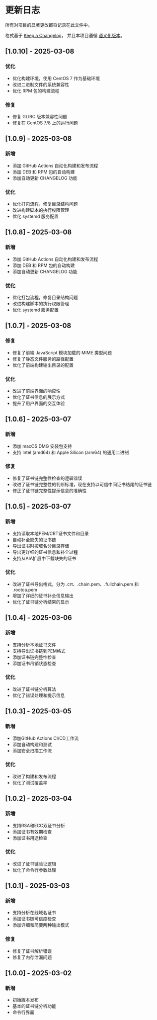 # 更新日志

所有对项目的显著更改都将记录在此文件中。

格式基于 [Keep a Changelog](https://keepachangelog.com/zh-CN/1.0.0/)，
并且本项目遵循 [语义化版本](https://semver.org/lang/zh-CN/)。

## [1.0.10] - 2025-03-08

### 优化

- 优化构建环境，使用 CentOS 7 作为基础环境
- 改进二进制文件的系统兼容性
- 优化 RPM 包的构建流程

### 修复

- 修复 GLIBC 版本兼容性问题
- 修复在 CentOS 7/8 上的运行问题

## [1.0.9] - 2025-03-08

### 新增

- 添加 GitHub Actions 自动化构建和发布流程
- 添加 DEB 和 RPM 包的自动构建
- 添加自动更新 CHANGELOG 功能

### 优化

- 优化打包流程，修复目录结构问题
- 改进构建脚本的执行权限管理
- 优化 systemd 服务配置

## [1.0.8] - 2025-03-08

### 新增

- 添加 GitHub Actions 自动化构建和发布流程
- 添加 DEB 和 RPM 包的自动构建
- 添加自动更新 CHANGELOG 功能

### 优化

- 优化打包流程，修复目录结构问题
- 改进构建脚本的执行权限管理
- 优化 systemd 服务配置

## [1.0.7] - 2025-03-08

### 修复

- 修复了前端 JavaScript 模块加载的 MIME 类型问题
- 修复了静态文件服务的路径配置
- 优化了前端构建输出目录的配置

### 优化

- 改进了前端界面的响应性
- 优化了证书信息的展示方式
- 提升了用户界面的交互体验

## [1.0.6] - 2025-03-07

### 新增

- 添加 macOS DMG 安装包支持
- 支持 Intel (amd64) 和 Apple Silicon (arm64) 的通用二进制

### 修复

- 修复了证书链完整性检查的逻辑错误
- 改进了证书链完整性的判断标准，现在支持以可信中间证书结尾的证书链
- 修正了证书链完整性提示信息的准确性

## [1.0.5] - 2025-03-07

### 新增

- 支持读取本地PEM/CRT证书文件和目录
- 自动补全缺失的证书链
- 导出证书时按域名分目录存储
- 导出更详细的证书信息和补全过程
- 支持从AIA扩展中下载缺失的证书

### 优化

- 改进了证书导出格式，分为 .crt、.chain.pem、.fullchain.pem 和 .rootca.pem
- 增加了详细的证书补全信息输出
- 优化了证书链分析结果的显示

## [1.0.4] - 2025-03-06

### 新增

- 支持分析本地证书文件
- 支持导出证书链到PEM格式
- 添加证书链完整性检查
- 添加证书吊销状态检查

### 优化

- 改进了证书链分析算法
- 优化了错误处理和提示信息

## [1.0.3] - 2025-03-05

### 新增

- 添加GitHub Actions CI/CD工作流
- 添加自动构建和测试
- 添加安全扫描工作流

### 优化

- 改进了构建和发布流程
- 优化了测试覆盖率

## [1.0.2] - 2025-03-04

### 新增

- 支持RSA和ECC双证书分析
- 添加证书有效期检查
- 添加证书用途检查

### 优化

- 改进了证书链验证逻辑
- 优化了命令行参数处理

## [1.0.1] - 2025-03-03

### 新增

- 支持分析在线域名证书
- 添加证书链可信度检查
- 添加详细和简要两种输出模式

### 修复

- 修复了证书解析错误
- 修复了内存泄漏问题

## [1.0.0] - 2025-03-02

### 新增

- 初始版本发布
- 基本的证书链分析功能
- 命令行界面
